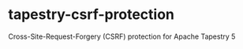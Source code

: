 tapestry-csrf-protection
========================

Cross-Site-Request-Forgery (CSRF) protection for Apache Tapestry 5
